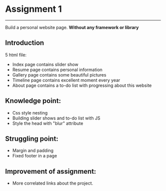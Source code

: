 # Assignment 1
----

Build a personal website page. **Without any framework or library**

## Introduction

5 html file:
- Index page contains slider show
- Resume page contains personal information
- Gallery page contains some beautiful pictures
- Timeline page contains excellent moment every year
- About page contains a to-do list with progressing about this website

## Knowledge point:

- Css style nesting
- Building slider shows and to-do list with JS
- Style the head with "blur" attribute

## Struggling point:

- Margin and padding
- Fixed footer in a page

## Improvement of assignment:

- More correlated links about the project. 
